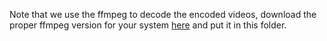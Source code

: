 Note that we use the ffmpeg to decode the encoded videos, download the proper ffmpeg version for your system [here](https://www.ffmpeg.org/download.html) and put it in this folder.
